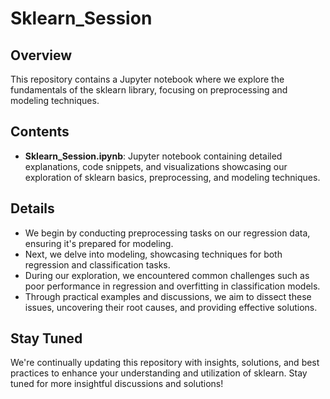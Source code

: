 # Sklearn_Session

## Overview

This repository contains a Jupyter notebook where we explore the fundamentals of the sklearn library, focusing on preprocessing and modeling techniques.

## Contents

- **Sklearn_Session.ipynb**: Jupyter notebook containing detailed explanations, code snippets, and visualizations showcasing our exploration of sklearn basics, preprocessing, and modeling techniques.

## Details

- We begin by conducting preprocessing tasks on our regression data, ensuring it's prepared for modeling.
- Next, we delve into modeling, showcasing techniques for both regression and classification tasks.
- During our exploration, we encountered common challenges such as poor performance in regression and overfitting in classification models.
- Through practical examples and discussions, we aim to dissect these issues, uncovering their root causes, and providing effective solutions.

## Stay Tuned

We're continually updating this repository with insights, solutions, and best practices to enhance your understanding and utilization of sklearn. Stay tuned for more insightful discussions and solutions!
